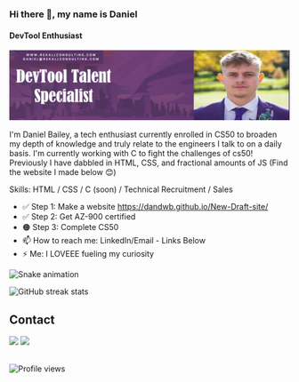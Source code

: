 ### Hi there 👋, my name is Daniel
#### DevTool Enthusiast
![DevTool Enthusiast](Untitled.jpg)

I'm Daniel Bailey, a tech enthusiast currently enrolled in CS50 to broaden my depth of knowledge and truly relate to the engineers I talk to on a daily basis. I'm currently working with C to fight the challenges of cs50! Previously I have dabbled in HTML, CSS, and fractional amounts of JS (Find the website I made below 😊)

Skills: HTML / CSS / C (soon) / Technical Recruitment / Sales

- ✅ Step 1: Make a website https://dandwb.github.io/New-Draft-site/ 
- ✅ Step 2: Get AZ-900 certified
- 🟠 Step 3: Complete CS50
- 📫 How to reach me: LinkedIn/Email - Links Below 
- ⚡ Me: I LOVEEE fueling my curiosity
 
 ![Snake animation](https://github.com/DanDWB/DanDWB/blob/output/github-contribution-grid-snake.svg) 


![GitHub streak stats](https://github-readme-streak-stats.herokuapp.com/?user=DanDWB)



  

## Contact 
<div> 
  <a href="https://www.linkedin.com/in/dan-devtool-talent-specialist/" target="_blank"><img src="https://img.shields.io/badge/-LinkedIn-%230077B5?style=for-the-badge&logo=linkedin&logoColor=white" target="_blank"></a> 
  <a href = "mailto: daniel@rekallconsulting.com"><img src="https://img.shields.io/badge/-Gmail-%23333?style=for-the-badge&logo=gmail&logoColor=white" target="_blank"></a>
 </br>
</br>
 
</div>

![Profile views](https://gpvc.arturio.dev/DanDWB)  


